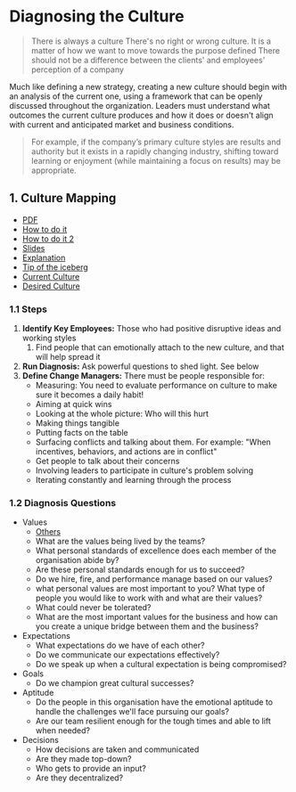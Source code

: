 # Diagnosing the Culture

> There is always a culture
> There's no right or wrong culture. It is a matter of how we want to move towards the purpose defined
> There should not be a difference between the clients' and employees' perception of a company

Much like defining a new strategy, creating a new culture should begin with an analysis of the current one, using a framework that can be openly discussed throughout the organization. Leaders must understand what outcomes the current culture produces and how it does or doesn't align with current and anticipated market and business conditions.

> For example, if the company’s primary culture styles are results and authority but it exists in a rapidly changing industry, shifting toward learning or enjoyment (while maintaining a focus on results) may be appropriate.

## 1. Culture Mapping

- [PDF](http://www.xplaner.com/wp-content/uploads/2015/05/culture-map-v015-with-questions1.pdf)
- [How to do it](https://blog.strategyzer.com/posts/2016/1/11/best-practices-how-to-use-the-culture-map)
- [How to do it 2](https://blog.strategyzer.com/posts/2015/10/13/the-culture-map-a-systematic-intentional-tool-for-designing-great-company-culture)
- [Slides](https://www.slideshare.net/dgray_xplane/culture-and-change-for-intranet-managers/)
- [Explanation](http://www.xplaner.com/culturemap/)
- [Tip of the iceberg](https://image.slidesharecdn.com/cultureandchangeforintranetcongress2015-150317061637-conversion-gate01/95/culture-and-change-for-intranet-managers-48-638.jpg?cb=1427197575)
- [Current Culture](https://image.slidesharecdn.com/cultureandchangeforintranetcongress2015-150317061637-conversion-gate01/95/culture-and-change-for-intranet-managers-54-638.jpg?cb=1427197575)
- [Desired Culture](https://image.slidesharecdn.com/cultureandchangeforintranetcongress2015-150317061637-conversion-gate01/95/culture-and-change-for-intranet-managers-60-638.jpg?cb=1427197575)

### 1.1 Steps

1. **Identify Key Employees:** Those who had positive disruptive ideas and working styles
   1. Find people that can emotionally attach to the new culture, and that will help spread it
2. **Run Diagnosis:** Ask powerful questions to shed light. See below
3. **Define Change Managers:** There must be people responsible for:
   - Measuring: You need to evaluate performance on culture to make sure it becomes a daily habit!
   - Aiming at quick wins
   - Looking at the whole picture: Who will this hurt
   - Making things tangible
   - Putting facts on the table
   - Surfacing conflicts and talking about them. For example: "When incentives, behaviors, and actions are in conflict"
   - Get people to talk about their concerns
   - Involving leaders to participate in culture's problem solving
   - Iterating constantly and learning through the process

### 1.2 Diagnosis Questions

- Values
  - [Others](<[Questions](https://neilpatel-qvjnwj7eutn3.netdna-ssl.com/wp-content/uploads/2015/02/core-company-value-worksheet.png)>)
  - What are the values being lived by the teams?
  - What personal standards of excellence does each member of the organisation abide by?
  - Are these personal standards enough for us to succeed?
  - Do we hire, fire, and performance manage based on our values?
  - what personal values are most important to you? What type of people you would like to work with and what are their values?
  - What could never be tolerated?
  - What are the most important values for the business and how can you create a unique bridge between them and the business?
- Expectations
  - What expectations do we have of each other?
  - Do we communicate our expectations effectively?
  - Do we speak up when a cultural expectation is being compromised?
- Goals
  - Do we champion great cultural successes?
- Aptitude
  - Do the people in this organisation have the emotional aptitude to handle the challenges we'll face pursuing our goals?
  - Are our team resilient enough for the tough times and able to lift when needed?
- Decisions
  - How decisions are taken and communicated
  - Are they made top-down?
  - Who gets to provide an input?
  - Are they decentralized?
